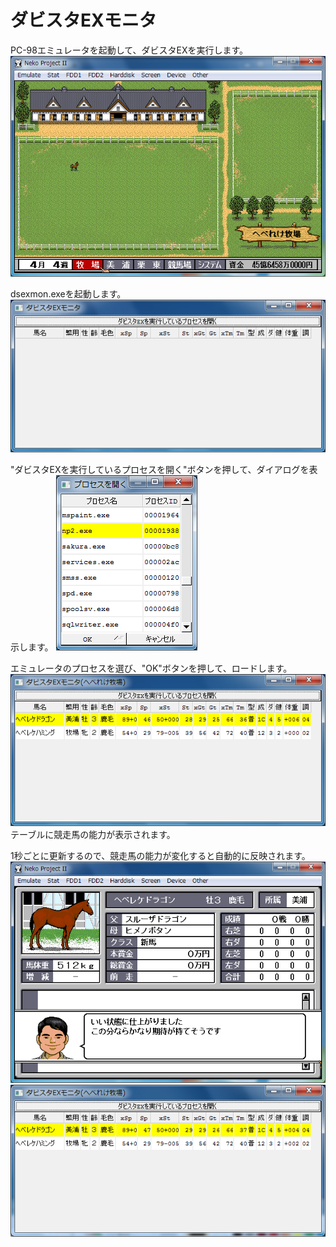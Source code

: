 # ダビスタEXモニタ
PC-98エミュレータを起動して、ダビスタEXを実行します。 
![](img/README_emulator_startup.png) 

dsexmon.exeを起動します。 
![](img/README_dsexmon_startup.png) 

"ダビスタEXを実行しているプロセスを開く"ボタンを押して、ダイアログを表示します。 
![](img/README_dsexmon_process.png) 

エミュレータのプロセスを選び、"OK"ボタンを押して、ロードします。 
![](img/README_dsexmon_loaded.png) 
テーブルに競走馬の能力が表示されます。 

1秒ごとに更新するので、競走馬の能力が変化すると自動的に反映されます。 
![](img/README_emulator_trained.png) 
![](img/README_dsexmon_trained.png) 
